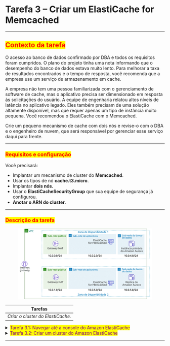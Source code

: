# Tarefa 3 – Criar um ElastiCache for Memcached

***

## <mark style="color:red;">**Contexto da tarefa**</mark>

O acesso ao banco de dados confirmado por DBA e todos os requisitos foram cumpridos. O plano do projeto tinha uma nota informando que o desempenho do banco de dados estava muito lento. Para melhorar a taxa de resultados encontrados e o tempo de resposta, você recomenda que a empresa use um serviço de armazenamento em cache.&#x20;

A empresa não tem uma pessoa familiarizada com o gerenciamento de software de cache, mas o aplicativo precisa ser dimensionado em resposta às solicitações do usuário. A equipe de engenharia relatou altos níveis de latência no aplicativo legado. Eles também precisam de uma solução altamente disponível, mas que requer apenas um tipo de instância muito pequena. Você recomendou o ElastiCache com o Memcached.&#x20;

Crie um pequeno mecanismo de cache com dois nós e revise-o com o DBA e o engenheiro de nuvem, que será responsável por gerenciar esse serviço daqui para frente.

***

### <mark style="color:red;">**Requisitos e configuração**</mark>

Você precisará:

* Implantar um mecanismo de cluster do **Memcached**.
* Usar os tipos de nó **cache.t3.micro**.
* Implantar **dois nós.**
* Usar o **ElastiCacheSecurityGroup** que sua equipe de segurança já configurou.
* **Anotar o ARN do cluster.**

***

### <mark style="color:red;">**Descrição da tarefa**</mark>

<figure><img src="../../.gitbook/assets/image (4) (1) (1) (1) (1) (1) (1) (1).png" alt=""><figcaption></figcaption></figure>

| Tarefas                           |
| --------------------------------- |
| _Criar o cluster do ElastiCache._ |

<details>

<summary><mark style="color:purple;">Tarefa 3.1: Navegar até a console do Amazon ElastiCache</mark></summary>

1. No AWS Management Console, no menu Services (Serviços), selecione ElastiCache.

* _Observação: você também pode pesquisar por ElastiCache na barra de pesquisa unificada na parte superior de console._

</details>

<details>

<summary><mark style="color:purple;">Tarefa 3.2: Criar um cluster do Amazon ElastiCache</mark></summary>

1. Selecione o botão **Get Started Now** (Começar agora).
   * A página **Create your Amazon ElastiCache cluster** (Criar o cluster do Amazon ElastiCache) será exibida.
2. Selecione a opção **Memcached** em **Cluster engine** (Mecanismo do cluster).
3. Verifique se a opção **Amazon Cloud** (Nuvem da Amazon) está selecionada na seção **Location** (Localização).
4. Na seção de configurações do Memcached, configure o seguinte:
   * **Nome:** _MyWPCache_
   * **Tipo de nó**
     * Selecione o menu suspenso.
     * A janela **select node type** (Selecionar tipo de nó) é exibida.
     * Selecione a guia chamada **t3**.
     * Selecione a opção **cache.t3.micro**.
     * Selecione o botão **Save** (Salvar).
   * **Número de nós** 2
5. Expanda a seção de configurações **Advanced Memcached** (Memcached avançado).
6. Configure os itens a seguir na seção de configurações Advanced Memcached:
   * **Grupo de sub-rede:** _elasticachesubnetgroup_\

   * **Colocação das zonas de disponibilidade:** selecione a opção _Select zones_ (Selecionar zonsa).
   * **Security Groups:** selecione o _ícone de edição_.&#x20;
     * Selecione o Security group chamado **ElastiCacheSecurityGroup**.
     * Desmarque **default** (padrão).
     * Selecione o botão **Save** (Salvar).
   * Tags:&#x20;
     * **Chave:** _Nome_
     * **Valor:** _MyWPCache_
7. Selecione o botão **Create** (Criar).

O status do ElastiCache será **available** (disponível) após alguns minutos. Não é necessário esperar.

</details>

***
